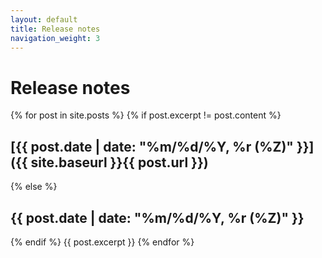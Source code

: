 ```yaml
---
layout: default
title: Release notes
navigation_weight: 3
---
```

# Release notes
  
{% for post in site.posts %}
   {% if post.excerpt != post.content %}
## [{{ post.date | date: "%m/%d/%Y, %r (%Z)" }}]({{ site.baseurl }}{{ post.url }})
   {% else %}
## {{ post.date | date: "%m/%d/%Y, %r (%Z)" }}
   {% endif %}
   {{ post.excerpt }}
{% endfor %}
